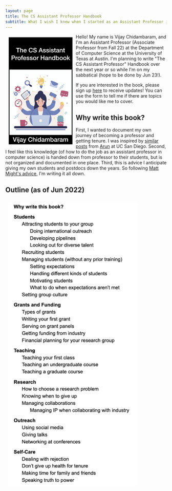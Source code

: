 ```yaml
---
layout: page
title: The CS Assistant Professor Handbook
subtitle: What I wish I knew when I started as an Assistant Professor in Computer Science
---
```


<img src="assets/img/cover.png" style="float:left;width:200px;margin:10px 10px 10px 10px">

Hello! My name is Vijay Chidambaram, and I'm an Assistant Professor (Associate Professor from Fall 22) at the Department of Computer Science at the University of Texas at Austin. I'm planning to write "The CS Assistant Professor" Handbook over the next year or so while I'm on my sabbatical (hope to be done by Jun 23!).

If you are interested in the book, please sign up [here](https://forms.gle/VsHjhUBUTAR9a6nJ8) to receive updates! You can use the form to tell me if there are topics you would like me to cover.

## Why write this book?

First, I wanted to document my own journey of becoming a professor and getting tenure. I was inspired by [similar posts](https://arunis100.medium.com/the-secret-lives-of-millennial-cs-assistant-professors-part-1-41dc712375ca) from [Arun](https://cseweb.ucsd.edu/~arunkk/) at UC San Diego. Second, I feel like this knowledge (of how to do the job as an assistant professor in computer science) is handed down from professor to their students, but is not organized and documented in one place. Third, this is advice I anticipate giving my own students and postdocs down the years. So following [Matt Might's advice](https://matt.might.net/articles/how-to-blog-as-an-academic/), I'm writing it all down. 

## Outline (as of Jun 2022)

<img src="assets/img/outline-jun22.png" style="text-align:center;width:400px;margin:10px 10px 10px 10px">



